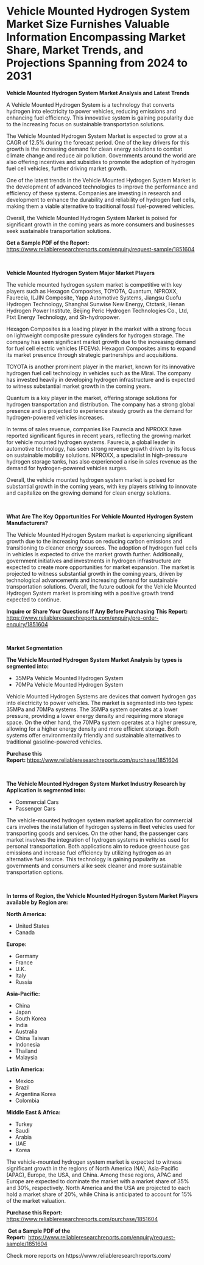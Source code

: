 <p><h1>Vehicle Mounted Hydrogen System Market Size Furnishes Valuable Information Encompassing Market Share, Market Trends, and Projections Spanning from 2024 to 2031</h1></p><p><strong>Vehicle Mounted Hydrogen System Market Analysis and Latest Trends</strong></p>
<p><p>A Vehicle Mounted Hydrogen System is a technology that converts hydrogen into electricity to power vehicles, reducing emissions and enhancing fuel efficiency. This innovative system is gaining popularity due to the increasing focus on sustainable transportation solutions.</p><p>The Vehicle Mounted Hydrogen System Market is expected to grow at a CAGR of 12.5% during the forecast period. One of the key drivers for this growth is the increasing demand for clean energy solutions to combat climate change and reduce air pollution. Governments around the world are also offering incentives and subsidies to promote the adoption of hydrogen fuel cell vehicles, further driving market growth.</p><p>One of the latest trends in the Vehicle Mounted Hydrogen System Market is the development of advanced technologies to improve the performance and efficiency of these systems. Companies are investing in research and development to enhance the durability and reliability of hydrogen fuel cells, making them a viable alternative to traditional fossil fuel-powered vehicles.</p><p>Overall, the Vehicle Mounted Hydrogen System Market is poised for significant growth in the coming years as more consumers and businesses seek sustainable transportation solutions.</p></p>
<p><strong>Get a Sample PDF of the Report:&nbsp;</strong> <a href="https://www.reliableresearchreports.com/enquiry/request-sample/1851604">https://www.reliableresearchreports.com/enquiry/request-sample/1851604</a></p>
<p>&nbsp;</p>
<p><strong>Vehicle Mounted Hydrogen System Major Market Players</strong></p>
<p><p>The vehicle mounted hydrogen system market is competitive with key players such as Hexagon Composites, TOYOTA, Quantum, NPROXX, Faurecia, ILJIN Composite, Yapp Automotive Systems, Jiangsu Guofu Hydrogen Technology, Shanghai Sunwise New Energy, Ctctank, Henan Hydrogen Power Institute, Beijing Peric Hydrogen Technologies Co., Ltd, Ftxt Energy Technology, and Sh-hydropower.</p><p>Hexagon Composites is a leading player in the market with a strong focus on lightweight composite pressure cylinders for hydrogen storage. The company has seen significant market growth due to the increasing demand for fuel cell electric vehicles (FCEVs). Hexagon Composites aims to expand its market presence through strategic partnerships and acquisitions.</p><p>TOYOTA is another prominent player in the market, known for its innovative hydrogen fuel cell technology in vehicles such as the Mirai. The company has invested heavily in developing hydrogen infrastructure and is expected to witness substantial market growth in the coming years.</p><p>Quantum is a key player in the market, offering storage solutions for hydrogen transportation and distribution. The company has a strong global presence and is projected to experience steady growth as the demand for hydrogen-powered vehicles increases.</p><p>In terms of sales revenue, companies like Faurecia and NPROXX have reported significant figures in recent years, reflecting the growing market for vehicle mounted hydrogen systems. Faurecia, a global leader in automotive technology, has seen strong revenue growth driven by its focus on sustainable mobility solutions. NPROXX, a specialist in high-pressure hydrogen storage tanks, has also experienced a rise in sales revenue as the demand for hydrogen-powered vehicles surges.</p><p>Overall, the vehicle mounted hydrogen system market is poised for substantial growth in the coming years, with key players striving to innovate and capitalize on the growing demand for clean energy solutions.</p></p>
<p>&nbsp;</p>
<p><strong>What Are The Key Opportunities For Vehicle Mounted Hydrogen System Manufacturers?</strong></p>
<p><p>The Vehicle Mounted Hydrogen System market is experiencing significant growth due to the increasing focus on reducing carbon emissions and transitioning to cleaner energy sources. The adoption of hydrogen fuel cells in vehicles is expected to drive the market growth further. Additionally, government initiatives and investments in hydrogen infrastructure are expected to create more opportunities for market expansion. The market is projected to witness substantial growth in the coming years, driven by technological advancements and increasing demand for sustainable transportation solutions. Overall, the future outlook for the Vehicle Mounted Hydrogen System market is promising with a positive growth trend expected to continue.</p></p>
<p><strong>Inquire or Share Your Questions If Any Before Purchasing This Report:</strong> <a href="https://www.reliableresearchreports.com/enquiry/pre-order-enquiry/1851604">https://www.reliableresearchreports.com/enquiry/pre-order-enquiry/1851604</a></p>
<p>&nbsp;</p>
<p><strong>Market Segmentation</strong></p>
<p><strong>The Vehicle Mounted Hydrogen System Market Analysis by types is segmented into:</strong></p>
<p><ul><li>35MPa Vehicle Mounted Hydrogen System</li><li>70MPa Vehicle Mounted Hydrogen System</li></ul></p>
<p><p>Vehicle Mounted Hydrogen Systems are devices that convert hydrogen gas into electricity to power vehicles. The market is segmented into two types: 35MPa and 70MPa systems. The 35MPa system operates at a lower pressure, providing a lower energy density and requiring more storage space. On the other hand, the 70MPa system operates at a higher pressure, allowing for a higher energy density and more efficient storage. Both systems offer environmentally friendly and sustainable alternatives to traditional gasoline-powered vehicles.</p></p>
<p><strong>Purchase this Report:&nbsp;</strong><a href="https://www.reliableresearchreports.com/purchase/1851604">https://www.reliableresearchreports.com/purchase/1851604</a></p>
<p>&nbsp;</p>
<p><strong>The Vehicle Mounted Hydrogen System Market Industry Research by Application is segmented into:</strong></p>
<p><ul><li>Commercial Cars</li><li>Passenger Cars</li></ul></p>
<p><p>The vehicle-mounted hydrogen system market application for commercial cars involves the installation of hydrogen systems in fleet vehicles used for transporting goods and services. On the other hand, the passenger cars market involves the integration of hydrogen systems in vehicles used for personal transportation. Both applications aim to reduce greenhouse gas emissions and increase fuel efficiency by utilizing hydrogen as an alternative fuel source. This technology is gaining popularity as governments and consumers alike seek cleaner and more sustainable transportation options.</p></p>
<p>&nbsp;</p>
<p><strong>In terms of Region, the Vehicle Mounted Hydrogen System Market Players available by Region are:</strong></p>
<p>
    <p> <strong> North America: </strong>
        <ul>
            <li>United States</li>
            <li>Canada</li>
        </ul>
        </p> 
    <p> <strong> Europe: </strong>
        <ul>
            <li>Germany</li>
            <li>France</li>
            <li>U.K.</li>
            <li>Italy</li>
            <li>Russia</li>
        </ul>
        </p> 
    <p> <strong> Asia-Pacific: </strong>
        <ul>
            <li>China</li>
            <li>Japan</li>
            <li>South Korea</li>
            <li>India</li>
            <li>Australia</li>
            <li>China Taiwan</li>
            <li>Indonesia</li>
            <li>Thailand</li>
            <li>Malaysia</li>
        </ul>
        </p> 
    <p> <strong> Latin America: </strong>
        <ul>
            <li>Mexico</li>
            <li>Brazil</li>
            <li>Argentina Korea</li>
            <li>Colombia</li>
        </ul>
        </p> 
    <p> <strong> Middle East & Africa: </strong>
        <ul>
            <li>Turkey</li>
            <li>Saudi</li>
            <li>Arabia</li>
            <li>UAE</li>
            <li>Korea</li>
        </ul>
    </p>
    </p>
<p><p>The vehicle-mounted hydrogen system market is expected to witness significant growth in the regions of North America (NA), Asia-Pacific (APAC), Europe, the USA, and China. Among these regions, APAC and Europe are expected to dominate the market with a market share of 35% and 30%, respectively. North America and the USA are projected to each hold a market share of 20%, while China is anticipated to account for 15% of the market valuation.</p></p>
<p><strong>Purchase this Report: </strong><a href="https://www.reliableresearchreports.com/purchase/1851604">https://www.reliableresearchreports.com/purchase/1851604</a></p>
<p>&nbsp;<strong>Get a Sample PDF of the Report:&nbsp;&nbsp;</strong><a href="https://www.reliableresearchreports.com/enquiry/request-sample/1851604">https://www.reliableresearchreports.com/enquiry/request-sample/1851604</a></p>
<p><strong></strong></p>
<p>Check more reports on https://www.reliableresearchreports.com/</p>